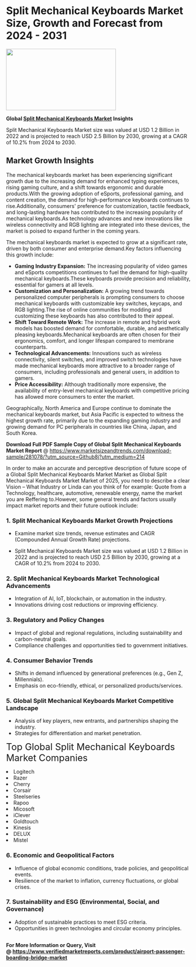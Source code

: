 <H1>Split Mechanical Keyboards Market Size, Growth and Forecast from 2024 - 2031</H1><img class="aligncenter size-medium wp-image-584254" src="https://thirdeyenews.in/wp-content/uploads/2024/09/Global-Market-Research-300x168.jpeg" alt="" width="300" height="168" /><p><strong>Global&nbsp;<a href="https://www.marketsizeandtrends.com/download-sample/281078/?utm_source=Github8j?utm_medium=214">Split Mechanical Keyboards Market</a> Insights</strong></p><p>Split Mechanical Keyboards Market size was valued at USD 1.2 Billion in 2022 and is projected to reach USD 2.5 Billion by 2030, growing at a CAGR of 10.2% from 2024 to 2030.</p><p><h2>Market Growth Insights</h2> <p>The mechanical keyboards market has been experiencing significant growth due to the increasing demand for enhanced typing experiences, rising gaming culture, and a shift towards ergonomic and durable products.With the growing adoption of eSports, professional gaming, and content creation, the demand for high-performance keyboards continues to rise.Additionally, consumers' preference for customization, tactile feedback, and long-lasting hardware has contributed to the increasing popularity of mechanical keyboards.As technology advances and new innovations like wireless connectivity and RGB lighting are integrated into these devices, the market is poised to expand further in the coming years.</p> <p>The mechanical keyboards market is expected to grow at a significant rate, driven by both consumer and enterprise demand.Key factors influencing this growth include:</p> <ul> <li><strong>Gaming Industry Expansion:</strong> The increasing popularity of video games and eSports competitions continues to fuel the demand for high-quality mechanical keyboards.These keyboards provide precision and reliability, essential for gamers at all levels.</li> <li><strong>Customization and Personalization:</strong> A growing trend towards personalized computer peripherals is prompting consumers to choose mechanical keyboards with customizable key switches, keycaps, and RGB lighting.The rise of online communities for modding and customizing these keyboards has also contributed to their appeal.</li> <li><strong>Shift Toward Remote Work:</strong> The increase in remote and hybrid work models has boosted demand for comfortable, durable, and aesthetically pleasing keyboards.Mechanical keyboards are often chosen for their ergonomics, comfort, and longer lifespan compared to membrane counterparts.</li> <li><strong>Technological Advancements:</strong> Innovations such as wireless connectivity, silent switches, and improved switch technologies have made mechanical keyboards more attractive to a broader range of consumers, including professionals and general users, in addition to gamers.</li> <li><strong>Price Accessibility:</strong> Although traditionally more expensive, the availability of entry-level mechanical keyboards with competitive pricing has allowed more consumers to enter the market.</li> </ul> <p>Geographically, North America and Europe continue to dominate the mechanical keyboards market, but Asia Pacific is expected to witness the highest growth rate, primarily due to the expanding gaming industry and growing demand for PC peripherals in countries like China, Japan, and South Korea.</p> <p><span class=""><strong>Download Full PDF Sample Copy of Global Split Mechanical Keyboards Market Report</strong> @ <a href="https://www.marketsizeandtrends.com/download-sample/281078/?utm_source=Github8j?utm_medium=214" target="_blank">https://www.marketsizeandtrends.com/download-sample/281078/?utm_source=Github8j?utm_medium=214</a></span></p><p>In order to make an accurate and perceptive description of future scope of a Global&nbsp;Split Mechanical Keyboards Market Market as Global&nbsp;Split Mechanical Keyboards Market Market of 2025, you need to describe a clear Vision &ndash; What Industry or Linda can you think of for example: Quote from a Technology, healthcare, automotive, renewable energy, name the market you are Reffering to.However, some general trends and factors usually impact market reports and their future outlook include:</p><h3>1.&nbsp;<strong>Split Mechanical Keyboards Market Growth Projections</strong></h3><ul><li>Examine market size trends, revenue estimates and CAGR (Compounded Annual Growth Rate) projections.</li><li><p>Split Mechanical Keyboards Market size was valued at USD 1.2 Billion in 2022 and is projected to reach USD 2.5 Billion by 2030, growing at a CAGR of 10.2% from 2024 to 2030.</p></li></ul><h3>2.&nbsp;<strong>Split Mechanical Keyboards Market Technological Advancements</strong></h3><ul><li>Integration of AI, IoT, blockchain, or automation in the industry.</li><li>Innovations driving cost reductions or improving efficiency.</li></ul><h3>3.&nbsp;<strong>Regulatory and Policy Changes</strong></h3><ul><li>Impact of global and regional regulations, including sustainability and carbon-neutral goals.</li><li>Compliance challenges and opportunities tied to government initiatives.</li></ul><h3>4.&nbsp;<strong>Consumer Behavior Trends</strong></h3><ul><li>Shifts in demand influenced by generational preferences (e.g., Gen Z, Millennials).</li><li>Emphasis on eco-friendly, ethical, or personalized products/services.</li></ul><h3>5.&nbsp;<strong>Global Split Mechanical Keyboards Market Competitive Landscape</strong></h3><ul><li>Analysis of key players, new entrants, and partnerships shaping the industry.</li><li>Strategies for differentiation and market penetration.</li></ul><p data-pm-slice="1 1 []"><span style="color: inherit; font-family: inherit; font-size: 25px;">Top Global Split Mechanical Keyboards Market Companies</span></p><div class="" data-test-id=""><p><li>Logitech</li><li> Razer</li><li> Cherry</li><li> Corsair</li><li> Steelseries</li><li> Rapoo</li><li> Micosoft</li><li> iClever</li><li> Goldtouch</li><li> Kinesis</li><li> DELUX</li><li> Mistel</li></p></div><h3>6.&nbsp;<strong>Economic and Geopolitical Factors</strong></h3><ul><li>Influence of global economic conditions, trade policies, and geopolitical events.</li><li>Resilience of the market to inflation, currency fluctuations, or global crises.</li></ul><h3>7.&nbsp;<strong>Sustainability and ESG (Environmental, Social, and Governance)</strong></h3><ul><li>Adoption of sustainable practices to meet ESG criteria.</li><li>Opportunities in green technologies and circular economy principles.</li></ul><h2><strong style="font-size: 14px;">For More Information or Query, Visit @&nbsp;</strong><a style="background-color: #ffffff; font-size: 14px;" href="https://www.marketsizeandtrends.com/report/split-mechanical-keyboards-market/" target="_blank">https://www.verifiedmarketreports.com/product/airport-passenger-boarding-bridge-market</a></h2>